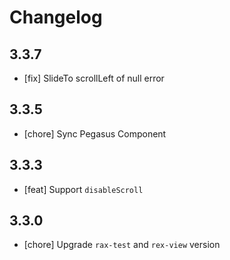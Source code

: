 # Changelog

## 3.3.7
- [fix] SlideTo scrollLeft of null error

## 3.3.5
- [chore] Sync Pegasus Component

## 3.3.3
- [feat] Support `disableScroll`

## 3.3.0
- [chore] Upgrade `rax-test` and `rex-view` version

